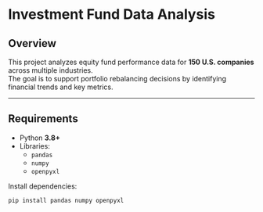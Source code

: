# Investment Fund Data Analysis

## Overview
This project analyzes equity fund performance data for **150 U.S. companies** across multiple industries.  
The goal is to support portfolio rebalancing decisions by identifying financial trends and key metrics.

---

## Requirements
- Python **3.8+**
- Libraries:
  - `pandas`
  - `numpy`
  - `openpyxl`

Install dependencies:
```bash
pip install pandas numpy openpyxl
